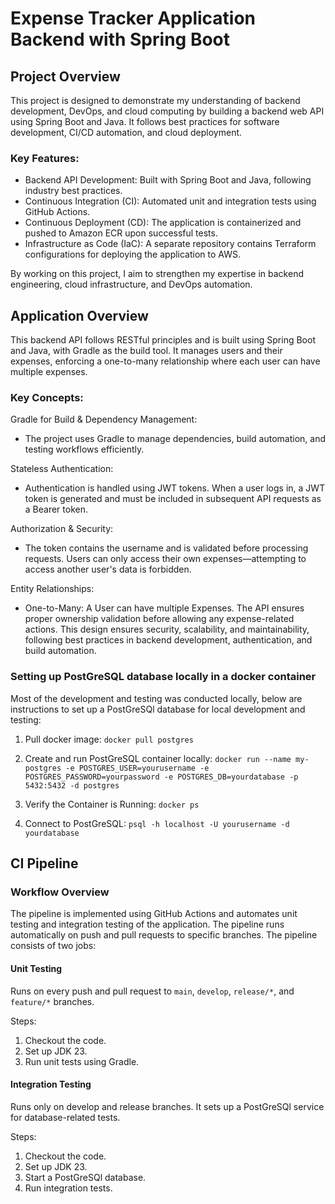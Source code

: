 # Expense Tracker Application Backend with Spring Boot
## Project Overview
This project is designed to demonstrate my understanding of backend development, DevOps, and cloud computing by building a backend web API using Spring Boot and Java. 
It follows best practices for software development, CI/CD automation, and cloud deployment.

### Key Features:
- Backend API Development: Built with Spring Boot and Java, following industry best practices.
- Continuous Integration (CI): Automated unit and integration tests using GitHub Actions.
- Continuous Deployment (CD): The application is containerized and pushed to Amazon ECR upon successful tests.
- Infrastructure as Code (IaC): A separate repository contains Terraform configurations for deploying the application to AWS.

By working on this project, I aim to strengthen my expertise in backend engineering, cloud infrastructure, and DevOps automation.

## Application Overview
This backend API follows RESTful principles and is built using Spring Boot and Java, with Gradle as the build tool. 
It manages users and their expenses, enforcing a one-to-many relationship where each user can have multiple expenses.

### Key Concepts:
Gradle for Build & Dependency Management:
- The project uses Gradle to manage dependencies, build automation, and testing workflows efficiently.

Stateless Authentication:
- Authentication is handled using JWT tokens. 
When a user logs in, a JWT token is generated and must be included in subsequent API requests as a Bearer token.

Authorization & Security:
- The token contains the username and is validated before processing requests.
Users can only access their own expenses—attempting to access another user's data is forbidden.

Entity Relationships:
- One-to-Many: A User can have multiple Expenses.
The API ensures proper ownership validation before allowing any expense-related actions.
This design ensures security, scalability, and maintainability, following best practices in backend development, authentication, and build automation.

### Setting up PostGreSQL database locally in a docker container
Most of the development and testing was conducted locally, below are instructions to set up a PostGreSQl database for local development and testing:

1. Pull docker image:
   ```docker pull postgres```

2. Create and run PostGreSQL container locally:
   ```docker run --name my-postgres -e POSTGRES_USER=yourusername -e POSTGRES_PASSWORD=yourpassword -e POSTGRES_DB=yourdatabase -p 5432:5432 -d postgres```

3. Verify the Container is Running:
   ```docker ps```

4. Connect to PostGreSQL:
   ```psql -h localhost -U yourusername -d yourdatabase```


## CI Pipeline
### Workflow Overview
The pipeline is implemented using GitHub Actions and automates unit testing and integration testing of the application.
The pipeline runs automatically on push and pull requests to specific branches. The pipeline consists of two jobs:

#### Unit Testing
Runs on every push and pull request to `main`, `develop`, `release/*`, and `feature/*` branches.

Steps:

1. Checkout the code.
2. Set up JDK 23.
3. Run unit tests using Gradle.

#### Integration Testing
Runs only on develop and release branches. It sets up a PostGreSQl service for database-related tests.

Steps:

1. Checkout the code.
2. Set up JDK 23.
3. Start a PostGreSQl database.
4. Run integration tests.


